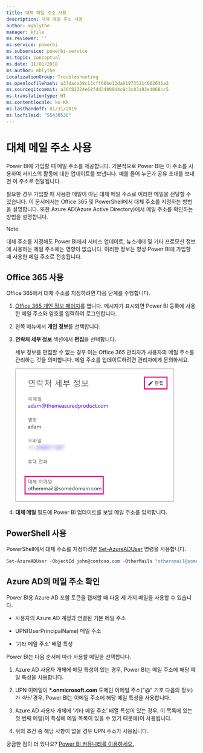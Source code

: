```yaml
---
title: 대체 메일 주소 사용
description: 대체 메일 주소 사용
author: mgblythe
manager: kfile
ms.reviewer: ''
ms.service: powerbi
ms.subservice: powerbi-service
ms.topic: conceptual
ms.date: 11/01/2018
ms.author: mblythe
LocalizationGroup: Troubleshooting
ms.openlocfilehash: a37daca38c13cff08be13da619735214002646a3
ms.sourcegitcommit: a36f82224e68fdd3489944c9c3c03a93e4068cc5
ms.translationtype: HT
ms.contentlocale: ko-KR
ms.lasthandoff: 01/31/2019
ms.locfileid: "55430536"
---
```

# <a name="using-an-alternate-email-address"></a>대체 메일 주소 사용

Power BI에 가입할 때 메일 주소를 제공합니다. 기본적으로 Power BI는 이 주소를 사용하여 서비스의 활동에 대한 업데이트를 보냅니다. 예를 들어 누군가 공유 초대를 보내면 이 주소로 전달됩니다.

필요한 경우 가입할 때 사용한 메일이 아닌 대체 메일 주소로 이러한 메일을 전달할 수 있습니다. 이 문서에서는 Office 365 및 PowerShell에서 대체 주소를 지정하는 방법을 설명합니다. 또한 Azure AD(Azure Active Directory)에서 메일 주소를 확인하는 방법을 설명합니다.

> [!NOTE]
> 대체 주소를 지정해도 Power BI에서 서비스 업데이트, 뉴스레터 및 기타 프로모션 정보에 사용하는 메일 주소에는 영향이 없습니다.  이러한 정보는 항상 Power BI에 가입할 때 사용한 메일 주소로 전송됩니다.

## <a name="use-office-365"></a>Office 365 사용

Office 365에서 대체 주소를 지정하려면 다음 단계를 수행합니다.

1. [Office 365 개인 정보 페이지](https://portal.office.com/account/#personalinfo)를 엽니다. 메시지가 표시되면 Power BI 등록에 사용한 메일 주소와 암호를 입력하여 로그인합니다.

1. 왼쪽 메뉴에서 **개인 정보**를 선택합니다.

1. **연락처 세부 정보** 섹션에서 **편집**을 선택합니다.

    세부 정보를 편집할 수 없는 경우 이는 Office 365 관리자가 사용자의 메일 주소를 관리하는 것을 의미합니다. 메일 주소를 업데이트하려면 관리자에게 문의하세요.

    ![연락처 세부 정보](media/service-admin-alternate-email-address-for-power-bi/contact-details.png)

1. **대체 메일** 필드에 Power BI 업데이트를 보낼 메일 주소를 입력합니다.

## <a name="use-powershell"></a>PowerShell 사용

PowerShell에서 대체 주소를 지정하려면 [Set-AzureADUser](/powershell/module/azuread/set-azureaduser/) 명령을 사용합니다.

```powershell
Set-AzureADUser -ObjectId john@contoso.com -OtherMails "otheremail@somedomain.com"
```

## <a name="email-address-resolution-in-azure-ad"></a>Azure AD의 메일 주소 확인

Power BI용 Azure AD 포함 토큰을 캡처할 때 다음 세 가지 메일을 사용할 수 있습니다.

* 사용자의 Azure AD 계정과 연결된 기본 메일 주소

* UPN(UserPrincipalName) 메일 주소

* ‘기타 메일 주소’ 배열 특성

Power BI는 다음 순서에 따라 사용할 메일을 선택합니다.

1. Azure AD 사용자 개체에 메일 특성이 있는 경우, Power BI는 메일 주소에 해당 메일 특성을 사용합니다.

1. UPN 이메일이 **\*.onmicrosoft.com** 도메인 이메일 주소("\@" 기호 다음의 정보)가 *아닌* 경우, Power BI는 이메일 주소에 해당 메일 특성을 사용합니다.

1. Azure AD 사용자 개체에 ‘기타 메일 주소’ 배열 특성이 있는 경우, 이 목록에 있는 첫 번째 메일(이 특성에 메일 목록이 있을 수 있기 때문에)이 사용됩니다.

1. 위의 조건 중 해당 사항이 없을 경우 UPN 주소가 사용됩니다.

궁금한 점이 더 있나요? [Power BI 커뮤니티를 이용하세요.](http://community.powerbi.com/)

